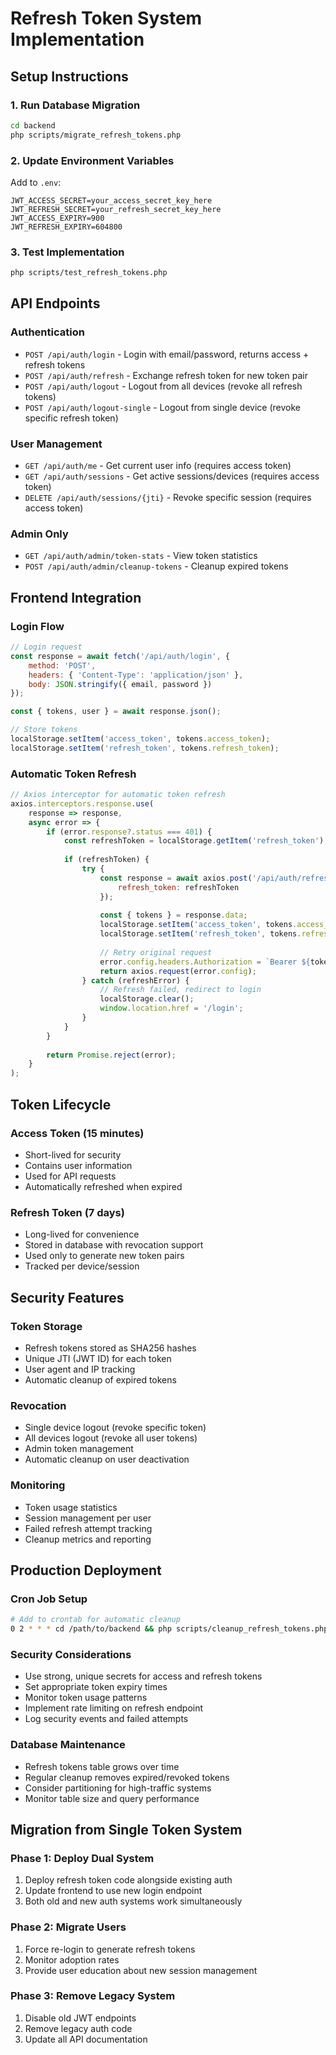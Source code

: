 # Refresh Token System Implementation

## Setup Instructions

### 1. Run Database Migration
```bash
cd backend
php scripts/migrate_refresh_tokens.php
```

### 2. Update Environment Variables
Add to `.env`:
```env
JWT_ACCESS_SECRET=your_access_secret_key_here
JWT_REFRESH_SECRET=your_refresh_secret_key_here  
JWT_ACCESS_EXPIRY=900
JWT_REFRESH_EXPIRY=604800
```

### 3. Test Implementation
```bash
php scripts/test_refresh_tokens.php
```

## API Endpoints

### Authentication
- `POST /api/auth/login` - Login with email/password, returns access + refresh tokens
- `POST /api/auth/refresh` - Exchange refresh token for new token pair
- `POST /api/auth/logout` - Logout from all devices (revoke all refresh tokens)
- `POST /api/auth/logout-single` - Logout from single device (revoke specific refresh token)

### User Management
- `GET /api/auth/me` - Get current user info (requires access token)
- `GET /api/auth/sessions` - Get active sessions/devices (requires access token)
- `DELETE /api/auth/sessions/{jti}` - Revoke specific session (requires access token)

### Admin Only
- `GET /api/auth/admin/token-stats` - View token statistics
- `POST /api/auth/admin/cleanup-tokens` - Cleanup expired tokens

## Frontend Integration

### Login Flow
```javascript
// Login request
const response = await fetch('/api/auth/login', {
    method: 'POST',
    headers: { 'Content-Type': 'application/json' },
    body: JSON.stringify({ email, password })
});

const { tokens, user } = await response.json();

// Store tokens
localStorage.setItem('access_token', tokens.access_token);
localStorage.setItem('refresh_token', tokens.refresh_token);
```

### Automatic Token Refresh
```javascript
// Axios interceptor for automatic token refresh
axios.interceptors.response.use(
    response => response,
    async error => {
        if (error.response?.status === 401) {
            const refreshToken = localStorage.getItem('refresh_token');
            
            if (refreshToken) {
                try {
                    const response = await axios.post('/api/auth/refresh', {
                        refresh_token: refreshToken
                    });
                    
                    const { tokens } = response.data;
                    localStorage.setItem('access_token', tokens.access_token);
                    localStorage.setItem('refresh_token', tokens.refresh_token);
                    
                    // Retry original request
                    error.config.headers.Authorization = `Bearer ${tokens.access_token}`;
                    return axios.request(error.config);
                } catch (refreshError) {
                    // Refresh failed, redirect to login
                    localStorage.clear();
                    window.location.href = '/login';
                }
            }
        }
        
        return Promise.reject(error);
    }
);
```

## Token Lifecycle

### Access Token (15 minutes)
- Short-lived for security
- Contains user information
- Used for API requests
- Automatically refreshed when expired

### Refresh Token (7 days)
- Long-lived for convenience
- Stored in database with revocation support
- Used only to generate new token pairs
- Tracked per device/session

## Security Features

### Token Storage
- Refresh tokens stored as SHA256 hashes
- Unique JTI (JWT ID) for each token
- User agent and IP tracking
- Automatic cleanup of expired tokens

### Revocation
- Single device logout (revoke specific token)
- All devices logout (revoke all user tokens)
- Admin token management
- Automatic cleanup on user deactivation

### Monitoring
- Token usage statistics
- Session management per user
- Failed refresh attempt tracking
- Cleanup metrics and reporting

## Production Deployment

### Cron Job Setup
```bash
# Add to crontab for automatic cleanup
0 2 * * * cd /path/to/backend && php scripts/cleanup_refresh_tokens.php
```

### Security Considerations
- Use strong, unique secrets for access and refresh tokens
- Set appropriate token expiry times
- Monitor token usage patterns
- Implement rate limiting on refresh endpoint
- Log security events and failed attempts

### Database Maintenance
- Refresh tokens table grows over time
- Regular cleanup removes expired/revoked tokens
- Consider partitioning for high-traffic systems
- Monitor table size and query performance

## Migration from Single Token System

### Phase 1: Deploy Dual System
1. Deploy refresh token code alongside existing auth
2. Update frontend to use new login endpoint
3. Both old and new auth systems work simultaneously

### Phase 2: Migrate Users
1. Force re-login to generate refresh tokens
2. Monitor adoption rates
3. Provide user education about new session management

### Phase 3: Remove Legacy System
1. Disable old JWT endpoints
2. Remove legacy auth code
3. Update all API documentation
